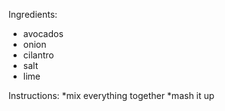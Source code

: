 Ingredients:
* avocados
* onion
* cilantro
* salt
* lime

Instructions:
*mix everything together
*mash it up

